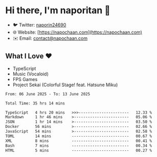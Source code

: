 # Hi there, I'm naporitan 👋

- 🐦 Twitter: [naporin24690](https://twitter.com/naporin24690)
- 🌐 Website: [https://napochaan.com](https://napochaan.com)
- ✉️ Email: [contact@napochaan.com](mailto:contact@napochaan.com)

## What I Love ❤️
- TypeScript
- Music (Vocaloid)
- FPS Games
- Project Sekai (Colorful Stage! feat. Hatsune Miku)

<!--START_SECTION:waka-->

```txt
From: 06 June 2025 - To: 13 June 2025

Total Time: 35 hrs 14 mins

TypeScript   4 hrs 20 mins   >>>----------------------   12.33 %
Markdown     1 hr 46 mins    >------------------------   05.06 %
JSON         1 hr 14 mins    >------------------------   03.50 %
Docker       56 mins         >------------------------   02.66 %
JavaScript   54 mins         >------------------------   02.58 %
TOML         14 mins         -------------------------   00.67 %
XML          8 mins          -------------------------   00.41 %
Bash         7 mins          -------------------------   00.34 %
HTML         5 mins          -------------------------   00.27 %
```

<!--END_SECTION:waka-->

